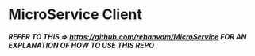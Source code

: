 # MicroService Client

##### REFER TO THIS => https://github.com/rehanvdm/MicroService FOR AN EXPLANATION OF HOW TO USE THIS REPO

